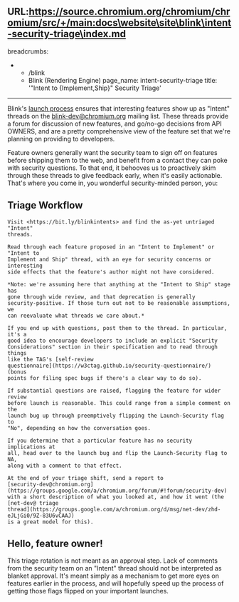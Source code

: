 URL:https://source.chromium.org/chromium/chromium/src/+/main:docs\website\site\blink\intent-security-triage\index.md
---
breadcrumbs:
- - /blink
  - Blink (Rendering Engine)
page_name: intent-security-triage
title: '"Intent to {Implement,Ship}" Security Triage'
---

Blink's [launch process](/blink#TOC-Web-Platform-Changes:-Process) ensures that
interesting features show up as "Intent" threads on the
[blink-dev@chromium.org](https://groups.google.com/a/chromium.org/group/blink-dev/topics)
mailing list. These threads provide a forum for discussion of new features, and
go/no-go decisions from API OWNERS, and are a pretty comprehensive view of the
feature set that we're planning on providing to developers.

Feature owners generally want the security team to sign off on features before
shipping them to the web, and benefit from a contact they can poke with security
questions. To that end, it behooves us to proactively skim through these threads
to give feedback early, when it's easily actionable. That's where you come in,
you wonderful security-minded person, you:

## Triage Workflow

    Visit <https://bit.ly/blinkintents> and find the as-yet untriaged "Intent"
    threads.

    Read through each feature proposed in an "Intent to Implement" or "Intent to
    Implement and Ship" thread, with an eye for security concerns or interesting
    side effects that the feature's author might not have considered.

    *Note: we're assuming here that anything at the "Intent to Ship" stage has
    gone through wide review, and that deprecation is generally
    security-positive. If those turn out not to be reasonable assumptions, we
    can reevaluate what threads we care about.*

    If you end up with questions, post them to the thread. In particular, it's a
    good idea to encourage developers to include an explicit "Security
    Considerations" section in their specification and to read through things
    like the TAG's [self-review
    questionnaire](https://w3ctag.github.io/security-questionnaire/) (bonus
    points for filing spec bugs if there's a clear way to do so).

    If substantial questions are raised, flagging the feature for wider review
    before launch is reasonable. This could range from a simple comment on the
    launch bug up through preemptively flipping the Launch-Security flag to
    "No", depending on how the conversation goes.

    If you determine that a particular feature has no security implications at
    all, head over to the launch bug and flip the Launch-Security flag to NA,
    along with a comment to that effect.

    At the end of your triage shift, send a report to
    [security-dev@chromium.org](https://groups.google.com/a/chromium.org/forum/#!forum/security-dev)
    with a short description of what you looked at, and how it went (the
    [net-dev@ triage
    thread](https://groups.google.com/a/chromium.org/d/msg/net-dev/zhd-eJLjGi0/9Z-83U6vCAAJ)
    is a great model for this).

## Hello, feature owner!

This triage rotation is not meant as an approval step. Lack of comments from the
security team on an "Intent" thread should not be interpreted as blanket
approval. It's meant simply as a mechanism to get more eyes on features earlier
in the process, and will hopefully speed up the process of getting those flags
flipped on your important launches.

